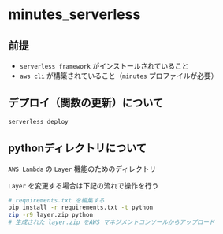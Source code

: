 # minutes_serverless

## 前提
- `serverless framework` がインストールされていること
- `aws cli` が構築されていること（`minutes` プロファイルが必要）

## デプロイ（関数の更新）について

```sh
serverless deploy
```

## pythonディレクトリについて
`AWS Lambda` の `Layer` 機能のためのディレクトリ

`Layer` を変更する場合は下記の流れで操作を行う

```sh
# requirements.txt を編集する
pip install -r requirements.txt -t python
zip -r9 layer.zip python
# 生成された layer.zip をAWS マネジメントコンソールからアップロード
```
